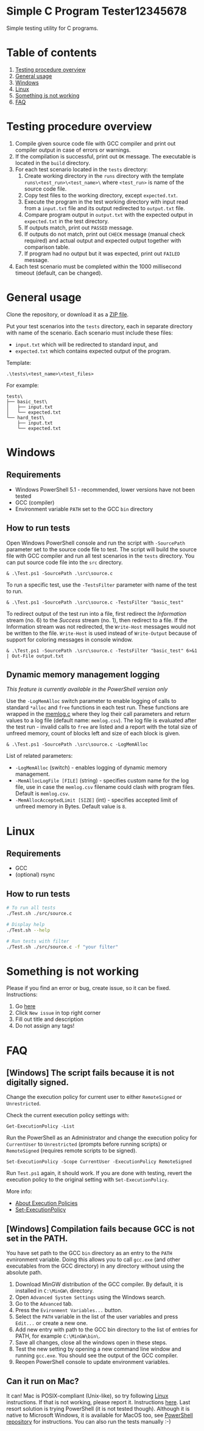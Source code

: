 ﻿# Simple C Program Tester12345678

Simple testing utility for C programs. 

# Table of contents

1) [Testing procedure overview](#testing-procedure-overview)
2) [General usage](#general-usage)
3) [Windows](#windows)
4) [Linux](#linux)
6) [Something is not working](#something-is-not-working)
5) [FAQ](#faq)

# Testing procedure overview

1. Compile given source code file with GCC compiler and print out compiler output in case of errors or warnings. 
2. If the compilation is successful, print out `OK` message. The executable is located in the `build` directory.
3. For each test scenario located in the `tests` directory:
    1. Create working directory in the `runs` directory with the template `runs\<test_run>\<test_name>\` where `<test_run>` is name of the source code file. 
    2. Copy test files to the working directory, except `expected.txt`. 
    3. Execute the program in the test working directory with input read from a `input.txt` file and its output redirected to `output.txt` file.
    4. Compare program output in `output.txt` with the expected output in `expected.txt` in the test directory.
    5. If outputs match, print out `PASSED` message.
    6. If outputs do not match, print out `CHECK` message (manual check required) and actual output and expected output together with comparison table.
    7. If program had no output but it was expected, print out `FAILED` message.
4. Each test scenario must be completed within the 1000 millisecond timeout (default, can be changed).


# General usage

Clone the repository, or download it as a [ZIP file](https://github.com/martinkonopka/simple-c-program-tester/archive/master.zip).

Put your test scenarios into the `tests` directory, each in separate directory with name of the scenario. Each scenario must include these files:
* `input.txt` which will be redirected to standard input, and
* `expected.txt` which contains expected output of the program.

Template:

```
.\tests\<test_name>\<test_files>
```

For example:

```
tests\
├── basic_test\
│   ├── input.txt
│   └── expected.txt
└── hard_test\
    ├── input.txt
    └── expected.txt
```

# Windows

## Requirements

* Windows PowerShell 5.1 - recommended, lower versions have not been tested
* GCC (compiler)
* Environment variable `PATH` set to the GCC `bin` directory

## How to run tests

Open Windows PowerShell console and run the script with `-SourcePath` parameter set to the source code file to test. The script will build the source file with GCC compiler and run all test scenarios in the `tests` directory.
You can put source code file into the `src` directory. 

```
& .\Test.ps1 -SourcePath .\src\source.c
```

To run a specific test, use the `-TestsFilter` parameter with name of the test to run. 

```
& .\Test.ps1 -SourcePath .\src\source.c -TestsFilter "basic_test"
```

To redirect output of the test run into a file, first redirect the *Information* stream (no. 6) to the *Success* stream (no. 1), then redirect to a file. If the Information stream was not redirected, the `Write-Host` messages would not be written to the file. `Write-Host` is used instead of `Write-Output` because of support for coloring messages in console window. 

```
& .\Test.ps1 -SourcePath .\src\source.c -TestsFilter "basic_test" 6>&1 | Out-File output.txt

```

## Dynamic memory management logging

*This feature is currently available in the PowerShell version only*

Use the `-LogMemAlloc` switch parameter to enable logging of calls to standard `*alloc` and `free` functions in each test run. These functions are wrapped in the [memlog.c](https://github.com/martinkonopka/simple-c-program-tester/blob/master/lib/memlog.c) where they log their call parameters and return values to a log file (default name: `memlog.csv`). The log file is evaluated after the test run - invalid calls to `free` are listed and a report with the total size of unfreed memory, count of blocks left and size of each block is given. 

```
& .\Test.ps1 -SourcePath .\src\source.c -LogMemAlloc
```

List of related parameters: 
* `-LogMemAlloc` (switch) - enables logging of dynamic memory management.
* `-MemAllocLogFile [FILE]` (string) - specifies custom name for the log file, use in case the `memlog.csv` filename could clash with program files. Default is `memlog.csv`.
* `-MemAllocAcceptedLimit [SIZE]` (int) - specifies accepted limit of unfreed memory in Bytes. Default value is `8`.


# Linux

## Requirements

* GCC
* (optional) rsync

## How to run tests

``` bash
# To run all tests
./Test.sh ./src/source.c

# Display help
./Test.sh --help

# Run tests with filter
./Test.sh ./src/source.c -f "your filter"
```

# Something is not working

Please if you find an error or bug, create issue, so it can be fixed.
Instructions:
1) Go [here](https://github.com/martinkonopka/simple-c-program-tester/issues)
2) Click `New issue` in top right corner
3) Fill out title and description
4) Do not assign any tags!

# FAQ

## [Windows] The script fails because it is not digitally signed.

Change the execution policy for current user to either `RemoteSigned` or `Unrestricted`.

Check the current execution policy settings with:
```
Get-ExecutionPolicy -List
```

Run the PowerShell as an Administrator and change the execution policy for `CurrentUser` to `Unrestricted` (prompts before running scripts) or `RemoteSigned` (requires remote scripts to be signed).
 
```
Set-ExecutionPolicy -Scope CurrentUser -ExecutionPolicy RemoteSigned
```

Run `Test.ps1` again, it should work.
If you are done with testing, revert the execution policy to the original setting with `Set-ExecutionPolicy`.

More info:
* [About Execution Policies](https://docs.microsoft.com/en-us/powershell/module/microsoft.powershell.core/about/about_execution_policies?view=powershell-5.1)
* [Set-ExecutionPolicy](https://docs.microsoft.com/en-us/powershell/module/microsoft.powershell.security/set-executionpolicy?view=powershell-5.1)

## [Windows] Compilation fails because GCC is not set in the PATH.

You have set path to the GCC `bin` directory as an entry to the `PATH` evnironment variable. Doing this allows you to call `gcc.exe` (and other executables from the GCC directory) in any directory without using the absolute path.
1. Download MinGW distribution of the GCC compiler. By default, it is installed in `C:\MinGW\` directory.
2. Open `Advanced System Settings` using the Windows search.   
3. Go to the `Advanced` tab.
4. Press the `Evironment Variables...` button.
5. Select the `PATH` variable in the list of the user variables and press `Edit...` or create a new one.
6. Add new entry with path to the GCC bin directory to the list of entries for PATH, for example `C:\MinGW\bin\`.
7. Save all changes, close all the windows open in these steps.
8. Test the new setting by opening a new command line window and running `gcc.exe`. You should see the output of the GCC compiler. 
9. Reopen PowerShell console to update environment variables. 


## Can it run on Mac?

It can! Mac is POSIX-compliant (Unix-like), so try following [Linux](#linux) instructions. If that is not working, please report it. Instructions [here](#something-is-not-working).
Last resort solution is trying PowerShell (it is not tested though). Although it is native to Microsoft Windows, it is available for MacOS too, see [PowerShell repository](https://github.com/PowerShell/PowerShell) for instructions. You can also run the tests manually :-)


